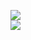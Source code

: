 [![](https://img.shields.io/badge/Made%20With-Github%20Spray-lightgrey.svg?style=for-the-badge&logo=github)](https://github.com/Annihil/github-spray#12796)  
[![](https://i.imgur.com/2DrTn0Z.gif)](https://github.com/Annihil/github-spray)